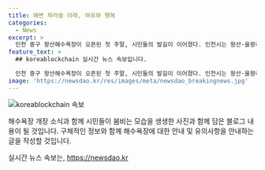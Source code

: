 ```yaml
---
title: 해변 파라솔 아래, 여유와 행복
categories:
  - News
excerpt: >
  인천 중구 왕산해수욕장이 오픈된 첫 주말, 시민들의 발길이 이어졌다. 인천시는 왕산·을왕리·하나개 해수욕장을 비롯해 총 29개소를 순차적으로 개장할 예정이다.
feature_text: >
  ## koreablockchain 실시간 뉴스 속보입니다.

  인천 중구 왕산해수욕장이 오픈된 첫 주말, 시민들의 발길이 이어졌다. 인천시는 왕산·을왕리·하나개 해수욕장을 비롯해 총 29개소를 순차적으로 개장할 예정이다.
image: 'https://newsdao.kr/res/images/meta/newsdao_breakingnews.jpg'
---
```


<p><img src="https://newsdao.kr/res/images/meta/newsdao_breakingnews.jpg" alt="koreablockchain 속보" /></p>

<p>해수욕장 개장 소식과 함께 시민들이 붐비는 모습을 생생한 사진과 함께 담은 블로그 내용이 될 것입니다. 구체적인 정보와 함께 해수욕장에 대한 안내 및 유의사항을 안내하는 글을 작성할 것입니다.</p>
실시간 뉴스 속보는, <a href="https://newsdao.kr" rel="dofollow">https://newsdao.kr</a>


